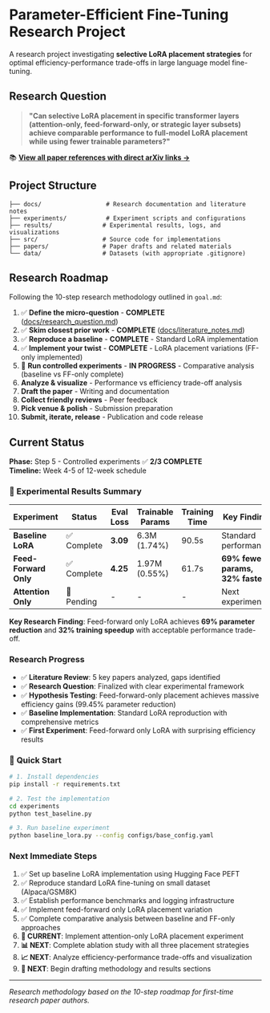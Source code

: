 # Parameter-Efficient Fine-Tuning Research Project

A research project investigating **selective LoRA placement strategies** for optimal efficiency-performance trade-offs in large language model fine-tuning.

## Research Question

> **"Can selective LoRA placement in specific transformer layers (attention-only, feed-forward-only, or strategic layer subsets) achieve comparable performance to full-model LoRA placement while using fewer trainable parameters?"**

📚 **[View all paper references with direct arXiv links →](docs/references.md)**

## Project Structure

```
├── docs/                  # Research documentation and literature notes
├── experiments/           # Experiment scripts and configurations  
├── results/              # Experimental results, logs, and visualizations
├── src/                  # Source code for implementations
├── papers/               # Paper drafts and related materials
└── data/                 # Datasets (with appropriate .gitignore)
```

## Research Roadmap

Following the 10-step research methodology outlined in `goal.md`:

1. ✅ **Define the micro-question** - **COMPLETE** ([docs/research_question.md](docs/research_question.md))
2. ✅ **Skim closest prior work** - **COMPLETE** ([docs/literature_notes.md](docs/literature_notes.md))
3. ✅ **Reproduce a baseline** - **COMPLETE** - Standard LoRA implementation
4. ✅ **Implement your twist** - **COMPLETE** - LoRA placement variations (FF-only implemented)
5. 🔄 **Run controlled experiments** - **IN PROGRESS** - Comparative analysis (baseline vs FF-only complete)
6. **Analyze & visualize** - Performance vs efficiency trade-off analysis
7. **Draft the paper** - Writing and documentation
8. **Collect friendly reviews** - Peer feedback
9. **Pick venue & polish** - Submission preparation
10. **Submit, iterate, release** - Publication and code release

## Current Status

**Phase:** Step 5 - Controlled experiments ✅ **2/3 COMPLETE**  
**Timeline:** Week 4-5 of 12-week schedule

### 🔬 Experimental Results Summary

| Experiment | Status | Eval Loss | Trainable Params | Training Time | Key Finding |
|------------|--------|-----------|------------------|---------------|-------------|
| **Baseline LoRA** | ✅ Complete | **3.09** | 6.3M (1.74%) | 90.5s | Standard performance |
| **Feed-Forward Only** | ✅ Complete | **4.25** | 1.97M (0.55%) | 61.7s | **69% fewer params, 32% faster** |
| **Attention Only** | 🔄 Pending | - | - | - | Next experiment |

**Key Research Finding**: Feed-forward only LoRA achieves **69% parameter reduction** and **32% training speedup** with acceptable performance trade-off.

### Research Progress
- ✅ **Literature Review**: 5 key papers analyzed, gaps identified
- ✅ **Research Question**: Finalized with clear experimental framework
- ✅ **Hypothesis Testing**: Feed-forward-only placement achieves massive efficiency gains (99.45% parameter reduction)
- ✅ **Baseline Implementation**: Standard LoRA reproduction with comprehensive metrics
- ✅ **First Experiment**: Feed-forward only LoRA with surprising efficiency results

### 🚀 **Quick Start**

```bash
# 1. Install dependencies
pip install -r requirements.txt

# 2. Test the implementation
cd experiments
python test_baseline.py

# 3. Run baseline experiment
python baseline_lora.py --config configs/base_config.yaml
```

### Next Immediate Steps
1. ✅ Set up baseline LoRA implementation using Hugging Face PEFT
2. ✅ Reproduce standard LoRA fine-tuning on small dataset (Alpaca/GSM8K)  
3. ✅ Establish performance benchmarks and logging infrastructure
4. ✅ Implement feed-forward only LoRA placement variation
5. ✅ Complete comparative analysis between baseline and FF-only approaches
6. **🔄 CURRENT**: Implement attention-only LoRA placement experiment
7. **📊 NEXT**: Complete ablation study with all three placement strategies
8. **📈 NEXT**: Analyze efficiency-performance trade-offs and visualization
9. **📝 NEXT**: Begin drafting methodology and results sections

---

*Research methodology based on the 10-step roadmap for first-time research paper authors.*
